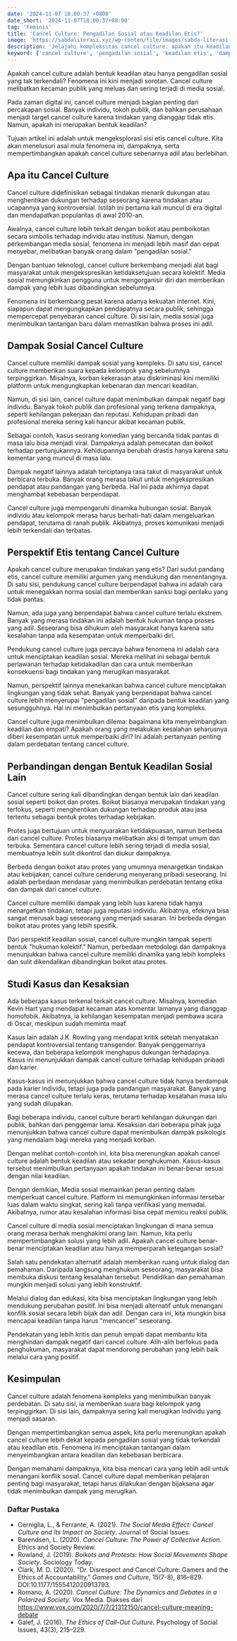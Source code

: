 ```yaml
---
date: '2024-11-07 18:00:37 +0800'
date_short: '2024-11-07T18:00:37+08:00'
tag: 'Feminis'
title: 'Cancel Culture: Pengadilan Sosial atau Keadilan Etis?'
image: 'https://sabdaliterasi.xyz/wp-conten/file/images/sabda-literasi-cancel-culture-pengadilan-sosial-atau-keadilan-etis.jpg'
description: 'Jelajahi kompleksitas cancel culture: apakah itu keadilan sosial atau pengadilan tak terkendali? Temukan dampak dan perspektif etis di balik fenomena ini.'
keyword: ['cancel culture', 'pengadilan sosial', 'keadilan etis', 'dampak sosial cancel culture', 'media sosial', 'etika dan moral']
---
```

<p>Apakah cancel culture adalah bentuk keadilan atau hanya pengadilan sosial yang tak terkendali? Fenomena ini kini menjadi sorotan. Cancel culture melibatkan kecaman publik yang meluas dan sering terjadi di media sosial.</p><p>Pada zaman digital ini, cancel culture menjadi bagian penting dari percakapan sosial. Banyak individu, tokoh publik, dan bahkan perusahaan menjadi target cancel culture karena tindakan yang dianggap tidak etis. Namun, apakah ini merupakan bentuk keadilan?</p><p>Tujuan artikel ini adalah untuk mengeksplorasi sisi etis cancel culture. Kita akan menelusuri asal mula fenomena ini, dampaknya, serta mempertimbangkan apakah cancel culture sebenarnya adil atau berlebihan.</p><h2><strong>Apa itu Cancel Culture</strong></h2><p>Cancel culture didefinisikan sebagai tindakan menarik dukungan atau menghentikan dukungan terhadap seseorang karena tindakan atau ucapannya yang kontroversial. Istilah ini pertama kali muncul di era digital dan mendapatkan popularitas di awal 2010-an.</p><p>Awalnya, cancel culture lebih terkait dengan boikot atau pemboikotan secara simbolis terhadap individu atau institusi. Namun, dengan perkembangan media sosial, fenomena ini menjadi lebih masif dan cepat menyebar, melibatkan banyak orang dalam "pengadilan sosial."</p><p>Dengan bantuan teknologi, cancel culture berkembang menjadi alat bagi masyarakat untuk mengekspresikan ketidaksetujuan secara kolektif. Media sosial memungkinkan pengguna untuk mengorganisir diri dan memberikan dampak yang lebih luas dibandingkan sebelumnya.</p><p>Fenomena ini berkembang pesat karena adanya kekuatan internet. Kini, siapapun dapat mengungkapkan pendapatnya secara publik, sehingga mempercepat penyebaran cancel culture. Di sisi lain, media sosial juga menimbulkan tantangan baru dalam memastikan bahwa proses ini adil.</p><h2><strong>Dampak Sosial Cancel Culture</strong></h2><p>Cancel culture memiliki dampak sosial yang kompleks. Di satu sisi, cancel culture memberikan suara kepada kelompok yang sebelumnya terpinggirkan. Misalnya, korban kekerasan atau diskriminasi kini memiliki platform untuk mengungkapkan kebenaran dan mencari keadilan.</p><p>Namun, di sisi lain, cancel culture dapat menimbulkan dampak negatif bagi individu. Banyak tokoh publik dan profesional yang terkena dampaknya, seperti kehilangan pekerjaan dan reputasi. Kehidupan pribadi dan profesional mereka sering kali hancur akibat kecaman publik.</p><p>Sebagai contoh, kasus seorang komedian yang bercanda tidak pantas di masa lalu bisa menjadi viral. Dampaknya adalah pemecatan dan boikot terhadap pertunjukannya. Kehidupannya berubah drastis hanya karena satu komentar yang muncul di masa lalu.</p><p>Dampak negatif lainnya adalah terciptanya rasa takut di masyarakat untuk berbicara terbuka. Banyak orang merasa takut untuk mengekspresikan pendapat atau pandangan yang berbeda. Hal ini pada akhirnya dapat menghambat kebebasan berpendapat.</p><p>Cancel culture juga mempengaruhi dinamika hubungan sosial. Banyak individu atau kelompok merasa harus berhati-hati dalam mengeluarkan pendapat, terutama di ranah publik. Akibatnya, proses komunikasi menjadi lebih terkendali dan terbatas.</p><h2><strong>Perspektif Etis tentang Cancel Culture</strong></h2><p>Apakah cancel culture merupakan tindakan yang etis? Dari sudut pandang etis, cancel culture memiliki argumen yang mendukung dan menentangnya. Di satu sisi, pendukung cancel culture berpendapat bahwa ini adalah cara untuk menegakkan norma sosial dan memberikan sanksi bagi perilaku yang tidak pantas.</p><p>Namun, ada juga yang berpendapat bahwa cancel culture terlalu ekstrem. Banyak yang merasa tindakan ini adalah bentuk hukuman tanpa proses yang adil. Seseorang bisa dihukum oleh masyarakat hanya karena satu kesalahan tanpa ada kesempatan untuk memperbaiki diri.</p><p>Pendukung cancel culture juga percaya bahwa fenomena ini adalah cara untuk menciptakan keadilan sosial. Mereka melihat ini sebagai bentuk perlawanan terhadap ketidakadilan dan cara untuk memberikan konsekuensi bagi tindakan yang merugikan masyarakat.</p><p>Namun, perspektif lainnya menekankan bahwa cancel culture menciptakan lingkungan yang tidak sehat. Banyak yang berpendapat bahwa cancel culture lebih menyerupai "pengadilan sosial" daripada bentuk keadilan yang sesungguhnya. Hal ini menimbulkan pertanyaan etis yang kompleks.</p><p>Cancel culture juga menimbulkan dilema: bagaimana kita menyeimbangkan keadilan dan empati? Apakah orang yang melakukan kesalahan seharusnya diberi kesempatan untuk memperbaiki diri? Ini adalah pertanyaan penting dalam perdebatan tentang cancel culture.</p><h2><strong>Perbandingan dengan Bentuk Keadilan Sosial Lain</strong></h2><p>Cancel culture sering kali dibandingkan dengan bentuk lain dari keadilan sosial seperti boikot dan protes. Boikot biasanya merupakan tindakan yang terfokus, seperti menghentikan dukungan terhadap produk atau jasa tertentu sebagai bentuk protes terhadap kebijakan.</p><p>Protes juga bertujuan untuk menyuarakan ketidakpuasan, namun berbeda dari cancel culture. Protes biasanya melibatkan aksi di tempat umum dan terbuka. Sementara cancel culture lebih sering terjadi di media sosial, membuatnya lebih sulit dikontrol dan diukur dampaknya.</p><p>Berbeda dengan boikot atau protes yang umumnya menargetkan tindakan atau kebijakan, cancel culture cenderung menyerang pribadi seseorang. Ini adalah perbedaan mendasar yang menimbulkan perdebatan tentang etika dan dampak dari cancel culture.</p><p>Cancel culture memiliki dampak yang lebih luas karena tidak hanya menargetkan tindakan, tetapi juga reputasi individu. Akibatnya, efeknya bisa sangat merusak bagi seseorang yang menjadi sasaran. Ini berbeda dengan boikot atau protes yang lebih spesifik.</p><p>Dari perspektif keadilan sosial, cancel culture mungkin tampak seperti bentuk "hukuman kolektif." Namun, perbedaan metodologi dan dampaknya menunjukkan bahwa cancel culture memiliki dinamika yang lebih kompleks dan sulit dikendalikan dibandingkan boikot atau protes.</p><h2><strong>Studi Kasus dan Kesaksian</strong></h2><p>Ada beberapa kasus terkenal terkait cancel culture. Misalnya, komedian Kevin Hart yang mendapat kecaman atas komentar lamanya yang dianggap homofobik. Akibatnya, ia kehilangan kesempatan menjadi pembawa acara di Oscar, meskipun sudah meminta maaf.</p><p>Kasus lain adalah J.K. Rowling yang mendapat kritik setelah menyatakan pendapat kontroversial tentang transgender. Banyak penggemarnya kecewa, dan beberapa kelompok menghapus dukungan terhadapnya. Kasus ini menunjukkan dampak cancel culture terhadap kehidupan pribadi dan karier.</p><p>Kasus-kasus ini menunjukkan bahwa cancel culture tidak hanya berdampak pada karier individu, tetapi juga pada pandangan masyarakat. Banyak yang merasa cancel culture terlalu keras, terutama terhadap kesalahan masa lalu yang sudah dilupakan.</p><p>Bagi beberapa individu, cancel culture berarti kehilangan dukungan dari publik, bahkan dari penggemar lama. Kesaksian dari beberapa pihak juga menunjukkan bahwa cancel culture dapat menimbulkan dampak psikologis yang mendalam bagi mereka yang menjadi korban.</p><p>Dengan melihat contoh-contoh ini, kita bisa merenungkan apakah cancel culture adalah bentuk keadilan atau sekadar penghukuman. Kasus-kasus tersebut menimbulkan pertanyaan apakah tindakan ini benar-benar sesuai dengan nilai keadilan.</p><p>Dengan demikian, Media sosial memainkan peran penting dalam memperkuat cancel culture. Platform ini memungkinkan informasi tersebar luas dalam waktu singkat, sering kali tanpa verifikasi yang memadai. Akibatnya, rumor atau kesalahan informasi bisa cepat memicu reaksi publik.</p><p>Cancel culture di media sosial menciptakan lingkungan di mana semua orang merasa berhak menghakimi orang lain. Namun, kita perlu mempertimbangkan solusi yang lebih adil. Apakah cancel culture benar-benar menciptakan keadilan atau hanya memperparah ketegangan sosial?</p><p>Salah satu pendekatan alternatif adalah memberikan ruang untuk dialog dan pemahaman. Daripada langsung menghukum seseorang, masyarakat bisa membuka diskusi tentang kesalahan tersebut. Pendidikan dan pemahaman mungkin menjadi solusi yang lebih konstruktif.</p><p>Melalui dialog dan edukasi, kita bisa menciptakan lingkungan yang lebih mendukung perubahan positif. Ini bisa menjadi alternatif untuk menangani konflik sosial secara lebih bijak dan adil. Dengan cara ini, kita mungkin bisa mencapai keadilan tanpa harus "mencancel" seseorang.</p><p>Pendekatan yang lebih kritis dan penuh empati dapat membantu kita menghindari dampak negatif dari cancel culture. Alih-alih berfokus pada penghukuman, masyarakat dapat mendorong perubahan yang lebih baik melalui cara yang positif.</p><h2><strong>Kesimpulan</strong></h2><p>Cancel culture adalah fenomena kompleks yang menimbulkan banyak perdebatan. Di satu sisi, ia memberikan suara bagi kelompok yang terpinggirkan. Di sisi lain, dampaknya sering kali merugikan individu yang menjadi sasaran.</p><p>Dengan mempertimbangkan semua aspek, kita perlu merenungkan apakah cancel culture lebih dekat kepada pengadilan sosial yang tidak terkendali atau keadilan etis. Fenomena ini menciptakan tantangan dalam menyeimbangkan antara keadilan dan kebebasan berbicara.</p><p>Dengan memahami dampaknya, kita bisa mencari cara yang lebih adil untuk menangani konflik sosial. Cancel culture dapat memberikan pelajaran penting bagi masyarakat, tetapi harus dilakukan dengan bijaksana agar tidak menimbulkan dampak yang merugikan.</p><h3><strong>Daftar Pustaka</strong></h3><ul><li>Cerniglia, L., &amp; Ferrante, A. (2021). <em>The Social Media Effect: Cancel Culture and Its Impact on Society</em>. Journal of Social Issues.</li><li>Barendsen, L. (2020). <em>Cancel Culture: The Power of Collective Action</em>. Ethics and Society Review.</li><li>Rowland, J. (2019). <em>Boikots and Protests: How Social Movements Shape Society</em>. Sociology Today.</li><li>Clark, M. D. (2020). "Dr. Disrespect and Cancel Culture: Gamers and the Ethics of Accountability." <em>Games and Culture</em>, 15(7-8), 816–829. DOI:10.1177/1555412020913793.</li><li>Romano, A. (2020). <em>Cancel Culture: The Dynamics and Debates in a Polarized Society</em>. Vox Media. Diakses dari <a href="https://www.vox.com/2020/7/7/21312150/cancel-culture-meaning-debate" target="_blank" rel="nofollow noopener noreferrer">https://www.vox.com/2020/7/7/21312150/cancel-culture-meaning-debate</a></li><li>Galef, J. (2016). <em>The Ethics of Call-Out Culture</em>. Psychology of Social Issues, 43(3), 215–229.</li></ul>
